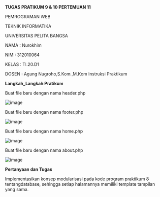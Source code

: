 <b>TUGAS PRATIKUM 9 & 10 PERTEMUAN 11</b>

PEMROGRAMAN WEB

TEKNIK INFORMATIKA

UNIVERSITAS PELITA BANGSA

NAMA : Nurokhim

NIM : 312010064

KELAS : TI.20.D1

DOSEN : Agung Nugroho,S.Kom.,M.Kom Instruksi Praktikum

<b>Langkah_Langkah Pratikum</b>

Buat file baru dengan nama header.php

![image](https://user-images.githubusercontent.com/101801920/170997813-9faffed2-7d49-4fd7-9076-6a0f11ea82dd.png)

Buat file baru dengan nama footer.php

![image](https://user-images.githubusercontent.com/101801920/170998415-e6f47c76-dd77-4112-80db-52ac34bea933.png)

Buat file baru dengan nama home.php

![image](https://user-images.githubusercontent.com/101801920/170998816-d9d7f4ff-a35c-4ebd-9c6e-30183978989d.png)

Buat file baru dengan nama about.php

![image](https://user-images.githubusercontent.com/101801920/170999451-82282268-2f40-47ed-bf90-7f12ae8278cb.png)

<b>Pertanyaan dan Tugas</b>

Implementasikan konsep modularisasi pada kode program praktikum 8 tentangdatabase, sehingga setiap halamannya memiliki template tampilan yang sama.


